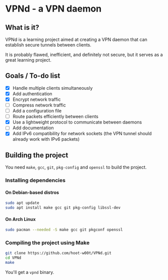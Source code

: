 # VPNd - a VPN daemon

## What is it?
VPNd is a learning project aimed at creating a VPN daemon that can establish secure tunnels between clients.

It is probably flawed, inefficient, and definitely not secure, but it serves as a great learning project.

## Goals / To-do list
*   [x] Handle multiple clients simultaneously
*   [x] Add authentication
*   [x] Encrypt network traffic
*   [ ] Compress network traffic
*   [ ] Add a configuration file
*   [ ] Route packets efficiently between clients
*   [x] Use a lightweight protocol to communicate between daemons
*   [ ] Add documentation
*   [x] Add IPv6 compatibility for network sockets (the VPN tunnel should already work with IPv6 packets)

## Building the project
You need `make`, `gcc`, `git`, `pkg-config` and `openssl` to build the project.

### Installing dependencies
#### On Debian-based distros
```sh
sudo apt update
sudo apt install make gcc git pkg-config libssl-dev
```

#### On Arch Linux
```sh
sudo pacman --needed -S make gcc git pkgconf openssl
```

### Compiling the project using Make
```sh
git clone https://github.com/hoot-w00t/VPNd.git
cd VPNd
make
```
You'll get a `vpnd` binary.